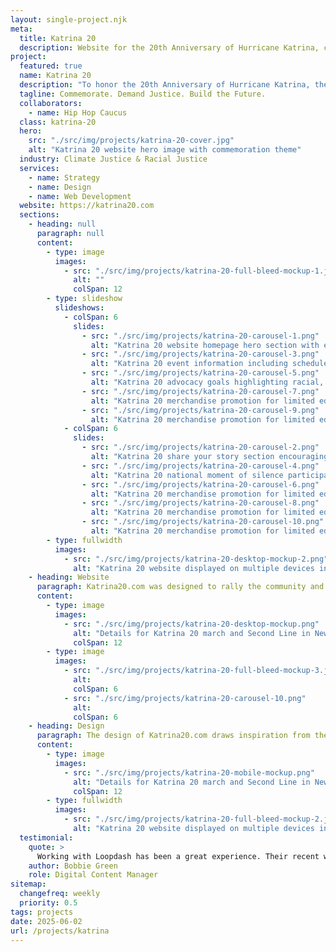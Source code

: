 ```yaml
---
layout: single-project.njk
meta:
  title: Katrina 20
  description: Website for the 20th Anniversary of Hurricane Katrina, commemorating lives lost and demanding justice, built in collaboration with Hip Hop Caucus.
project: 
  featured: true
  name: Katrina 20
  description: "To honor the 20th Anniversary of Hurricane Katrina, the Hip Hop Caucus team needed a fast, beautiful digital presence for their national commemoration event. We designed and developed katrina20.com in under three weeks—crafting a site that drives attendance, lifts up community stories, and amplifies the movement for racial, economic, and climate justice. From RSVP flows to storytelling, the site captures the urgency and heart of this annual remembrance."
  tagline: Commemorate. Demand Justice. Build the Future.
  collaborators:
    - name: Hip Hop Caucus
  class: katrina-20
  hero:
    src: "./src/img/projects/katrina-20-cover.jpg"
    alt: "Katrina 20 website hero image with commemoration theme"
  industry: Climate Justice & Racial Justice
  services:
    - name: Strategy
    - name: Design
    - name: Web Development
  website: https://katrina20.com
  sections:
    - heading: null
      paragraph: null
      content:
        - type: image
          images:
            - src: "./src/img/projects/katrina-20-full-bleed-mockup-1.jpg"
              alt: ""
              colSpan: 12
        - type: slideshow
          slideshows:
            - colSpan: 6
              slides:
                - src: "./src/img/projects/katrina-20-carousel-1.png"
                  alt: "Katrina 20 website homepage hero section with event date and location"
                - src: "./src/img/projects/katrina-20-carousel-3.png"
                  alt: "Katrina 20 event information including schedule and venue details"
                - src: "./src/img/projects/katrina-20-carousel-5.png"
                  alt: "Katrina 20 advocacy goals highlighting racial, economic, and climate justice demands"
                - src: "./src/img/projects/katrina-20-carousel-7.png"
                  alt: "Katrina 20 merchandise promotion for limited edition jersey"
                - src: "./src/img/projects/katrina-20-carousel-9.png"
                  alt: "Katrina 20 merchandise promotion for limited edition jersey"
            - colSpan: 6
              slides:
                - src: "./src/img/projects/katrina-20-carousel-2.png"
                  alt: "Katrina 20 share your story section encouraging community submissions"
                - src: "./src/img/projects/katrina-20-carousel-4.png"
                  alt: "Katrina 20 national moment of silence participation details"
                - src: "./src/img/projects/katrina-20-carousel-6.png"
                  alt: "Katrina 20 merchandise promotion for limited edition jersey"
                - src: "./src/img/projects/katrina-20-carousel-8.png"
                  alt: "Katrina 20 merchandise promotion for limited edition jersey"
                - src: "./src/img/projects/katrina-20-carousel-10.png"
                  alt: "Katrina 20 merchandise promotion for limited edition jersey"
        - type: fullwidth
          images: 
            - src: "./src/img/projects/katrina-20-desktop-mockup-2.png"
              alt: "Katrina 20 website displayed on multiple devices including laptop, tablet, and phone"
    - heading: Website
      paragraph: Katrina20.com was designed to rally the community and invite participation—both on the ground in New Orleans and across the nation. The site combines bold visuals, clear calls-to-action, and streamlined mobile-first design to ensure accessibility and impact. It serves as both a digital home for the commemoration and a living space for advocacy and storytelling around justice for the Gulf.
      content:
        - type: image
          images:
            - src: "./src/img/projects/katrina-20-desktop-mockup.png"
              alt: "Details for Katrina 20 march and Second Line in New Orleans"
              colSpan: 12
        - type: image
          images: 
            - src: "./src/img/projects/katrina-20-full-bleed-mockup-3.jpg"
              alt: 
              colSpan: 6
            - src: "./src/img/projects/katrina-20-carousel-10.png"
              alt:
              colSpan: 6
    - heading: Design
      paragraph: The design of Katrina20.com draws inspiration from the resilience and cultural identity of New Orleans. We worked closely with the Hip Hop Caucus team to craft a visual language that honors the gravity of the anniversary while celebrating the community’s strength. The color palette evokes both remembrance and hope, while bold typography and dynamic layouts guide users through the story. Every design decision—from the prominence of the RSVP button to the flow of event details—was intentional, ensuring that the site feels both urgent and welcoming across devices.
      content:
        - type: image
          images:
            - src: "./src/img/projects/katrina-20-mobile-mockup.png"
              alt: "Details for Katrina 20 march and Second Line in New Orleans"
              colSpan: 12
        - type: fullwidth
          images: 
            - src: "./src/img/projects/katrina-20-full-bleed-mockup-2.jpg"
              alt: "Katrina 20 website displayed on multiple devices including laptop, tablet, and phone"
  testimonial:
    quote: >
      Working with Loopdash has been a great experience. Their recent work on our campaign was timely, creative, and highly professional. We appreciated their support throughout the process and look forward to partnering with them again on future projects.
    author: Bobbie Green
    role: Digital Content Manager
sitemap:
  changefreq: weekly
  priority: 0.5
tags: projects
date: 2025-06-02
url: /projects/katrina
---
```

